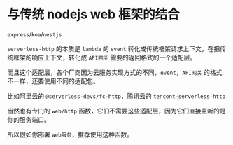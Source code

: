 # 与传统 nodejs web 框架的结合

`express`/`koa`/`nestjs`

`serverless-http` 的本质是 `lambda` 的 `event` 转化成传统框架请求上下文，在把传统框架的响应上下文，转化成 `API网关` 需要的返回格式的一个适配层。

而且这个适配层，各个厂商因为云服务实现方式的不同，`event`，`API网关` 的格式不一样，还要使用不同的适配包。

比如阿里云的 `@serverless-devs/fc-http`，腾讯云的 `tencent-serverless-http`

当然也有专门的 `web/http` 函数，它们不需要这些适配层，因为它们直接监听的是你的服务端口。

所以假如你部署 `web服务`，推荐使用这种函数。
